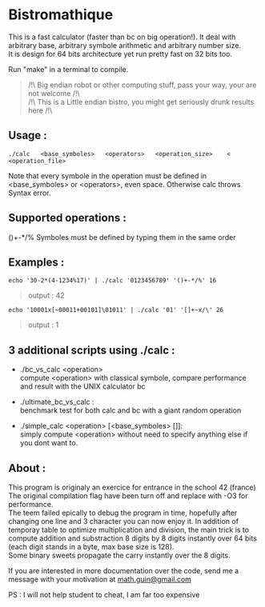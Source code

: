 # Bistromathique

This is a fast calculator (faster than bc on big operation!). It deal with arbitrary base, arbitrary symbole arithmetic and arbitrary number size.    
It is design for 64 bits architecture yet run pretty fast on 32 bits too.   

Run "make" in a terminal to compile.    
>/!\ Big endian robot or other computing stuff, pass your way, your are not welcome /!\    
>/!\   This is a Little endian bistro, you might get seriously drunk results here   /!\    


## Usage :
	./calc   <base_symboles>   <operators>   <operation_size>    <    <operation_file>     
Note that every symbole in the operation must be defined in \<base_symboles\> or \<operators\>, even space. Otherwise calc throws Syntax error.

## Supported operations :
()+-*/% Symboles must be defined by typing them in the same order


## Examples :
	echo '30-2*(4-1234%17)' | ./calc '0123456789' '()+-*/%' 16    
> output : 42

	echo '10001x[~00011+00101]\01011' | ./calc '01' '[]+~x/\' 26    
> output : 1

## 3 additional scripts using ./calc :

*	./bc_vs_calc   \<operation\>     
compute \<operation\> with classical symbole,
compare performance and result with the UNIX calculator bc

*	./ultimate_bc_vs_calc :    
benchmark test for both calc and bc with a giant random operation

*	./simple_calc    \<operation\>  [<base_symboles> [<operators>]]:    
simply compute \<operation\> without need to specify anything else if you dont want to.   


## About :

This program is originaly an exercice for entrance in the school 42 (france)   
The original compilation flag have been turn off and replace with -O3 for performance.    
The teem failed epically to debug the program in time, hopefully after changing one line and 3 character you can now enjoy it.
In addition of temporay table to optimize multiplication and division, the main trick is to compute addition and substraction 8 digits by 8 digits instantly over 64 bits (each digit stands in a byte, max base size is 128).    
Some binary sweets propagate the carry instantly over the 8 digits.

If you are interested in more documentation over the code, send me a message with your motivation at math.guin@gmail.com    

PS : I will not help student to cheat, I am far too expensive
